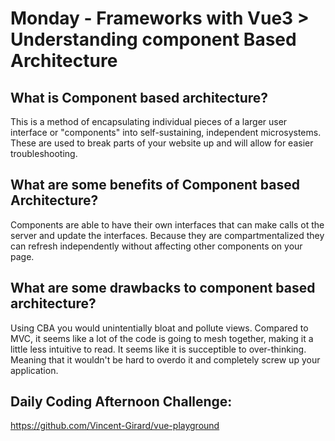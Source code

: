 # Monday - Frameworks with Vue3 > Understanding component Based Architecture 

## What is Component based architecture? 

This is a method of encapsulating individual pieces of a larger user interface or "components" into self-sustaining, independent microsystems. These are used to break parts of your website up and will allow for easier troubleshooting. 

## What are some benefits of Component based Architecture? 

Components are able to have their own interfaces that can make calls ot the server and update the interfaces. Because they are compartmentalized they can refresh independently without affecting other components on your page. 

## What are some drawbacks to component based architecture? 

Using CBA you would unintentially bloat and pollute views. Compared to MVC, it seems like a lot of the code is going to mesh together, making it a little less intuitive to read. It seems like it is succeptible to over-thinking. Meaning that it wouldn't be hard to overdo it and completely screw up your application. 

## Daily Coding Afternoon Challenge: 


https://github.com/Vincent-Girard/vue-playground
